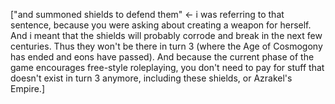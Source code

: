 ["and summoned shields to defend them" <- i was referring to that sentence, because you were asking about creating a weapon for herself. And i meant that the shields will probably corrode and break in the next few centuries. Thus they won't be there in turn 3 (where the Age of Cosmogony has ended and eons have passed). And because the current phase of the game encourages free-style roleplaying, you don't need to pay for stuff that doesn't exist in turn 3 anymore, including these shields, or Azrakel's Empire.]